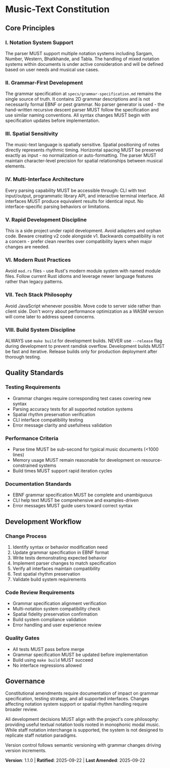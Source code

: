 <!--
Sync Impact Report:
Version change: initial → 1.1.0
Modified principles: Updated governance philosophy and grammar-first development principle
- Governance: multi-cultural notation → monophonic modal music focus
- Grammar-First: formal EBNF → 2D grammar descriptions, hand-written recursive descent parser
- Spatial Rhythm Fidelity → Spatial Sensitivity
Added principles: Rapid Development Discipline, Modern Rust Practices, Tech Stack Philosophy
Added sections: Core Principles, Quality Standards, Development Workflow, Governance
Removed sections: None
Templates requiring updates: ✅ all templates created
Follow-up TODOs: Notation system mixing policy to be determined
-->

# Music-Text Constitution

## Core Principles

### I. Notation System Support
The parser MUST support multiple notation systems including Sargam, Number, Western, Bhatkhande, and Tabla. The handling of mixed notation systems within documents is under active consideration and will be defined based on user needs and musical use cases.

### II. Grammar-First Development
The grammar specification at `specs/grammar-specification.md` remains the single source of truth. It contains 2D grammar descriptions and is not necessarily formal EBNF or pest grammar. No parser generator is used - the hand-written recursive descent parser MUST follow the specification and use similar naming conventions. All syntax changes MUST begin with specification updates before implementation.

### III. Spatial Sensitivity
The music-text language is spatially sensitive. Spatial positioning of notes directly represents rhythmic timing. Horizontal spacing MUST be preserved exactly as input - no normalization or auto-formatting. The parser MUST maintain character-level precision for spatial relationships between musical elements.

### IV. Multi-Interface Architecture
Every parsing capability MUST be accessible through: CLI with text input/output, programmatic library API, and interactive terminal interface. All interfaces MUST produce equivalent results for identical input. No interface-specific parsing behaviors or limitations.

### V. Rapid Development Discipline
This is a side project under rapid development. Avoid adapters and orphan code. Beware creating v2 code alongside v1. Backwards compatibility is not a concern - prefer clean rewrites over compatibility layers when major changes are needed.

### VI. Modern Rust Practices
Avoid `mod.rs` files - use Rust's modern module system with named module files. Follow current Rust idioms and leverage newer language features rather than legacy patterns.

### VII. Tech Stack Philosophy
Avoid JavaScript whenever possible. Move code to server side rather than client side. Don't worry about performance optimization as a WASM version will come later to address speed concerns.

### VIII. Build System Discipline
ALWAYS use `make build` for development builds. NEVER use `--release` flag during development to prevent ramdisk overflow. Development builds MUST be fast and iterative. Release builds only for production deployment after thorough testing.

## Quality Standards

### Testing Requirements
- Grammar changes require corresponding test cases covering new syntax
- Parsing accuracy tests for all supported notation systems
- Spatial rhythm preservation verification
- CLI interface compatibility testing
- Error message clarity and usefulness validation

### Performance Criteria
- Parse time MUST be sub-second for typical music documents (<1000 lines)
- Memory usage MUST remain reasonable for development on resource-constrained systems
- Build times MUST support rapid iteration cycles

### Documentation Standards
- EBNF grammar specification MUST be complete and unambiguous
- CLI help text MUST be comprehensive and examples-driven
- Error messages MUST guide users toward correct syntax

## Development Workflow

### Change Process
1. Identify syntax or behavior modification need
2. Update grammar specification in EBNF format
3. Write tests demonstrating expected behavior
4. Implement parser changes to match specification
5. Verify all interfaces maintain compatibility
6. Test spatial rhythm preservation
7. Validate build system requirements

### Code Review Requirements
- Grammar specification alignment verification
- Multi-notation system compatibility check
- Spatial fidelity preservation confirmation
- Build system compliance validation
- Error handling and user experience review

### Quality Gates
- All tests MUST pass before merge
- Grammar specification MUST be updated before implementation
- Build using `make build` MUST succeed
- No interface regressions allowed

## Governance

Constitutional amendments require documentation of impact on grammar specification, testing strategy, and all supported interfaces. Changes affecting notation system support or spatial rhythm handling require broader review.

All development decisions MUST align with the project's core philosophy: providing useful textual notation tools rooted in monophonic modal music. While staff notation interchange is supported, the system is not designed to replicate staff notation paradigms.

Version control follows semantic versioning with grammar changes driving version increments.

**Version**: 1.1.0 | **Ratified**: 2025-09-22 | **Last Amended**: 2025-09-22